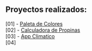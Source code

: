 ## Proyectos realizados:

[01] - [Paleta de Colores](https://paleta-colores.vercel.app/)
<br />
[02] - [Calculadora de Propinas](https://calculadora-propinas-02.vercel.app/)
<br />
[03] - [App Climatico](https://app-climatico-six.vercel.app/)
<br />
[04]
<!--
  Crear nuevos proyectos
  npm create vite@latest
-->
